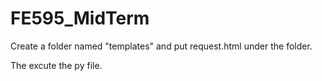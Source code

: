 # FE595_MidTerm

Create a folder named "templates" and put request.html under the folder. 

The excute the py file.
